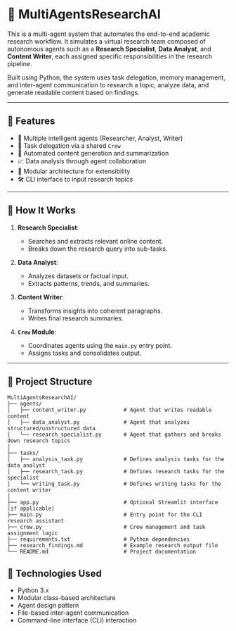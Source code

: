 # 🧠 MultiAgentsResearchAI

This is a multi-agent system that automates the end-to-end academic research workflow. It simulates a virtual research team composed of autonomous agents such as a **Research Specialist**, **Data Analyst**, and **Content Writer**, each assigned specific responsibilities in the research pipeline.

Built using Python, the system uses task delegation, memory management, and inter-agent communication to research a topic, analyze data, and generate readable content based on findings.

---

## 🚀 Features

- 🤖 Multiple intelligent agents (Researcher, Analyst, Writer)
- 🔄 Task delegation via a shared `Crew`
- 📑 Automated content generation and summarization
- 📈 Data analysis through agent collaboration
- 📂 Modular architecture for extensibility
- 🛠 CLI interface to input research topics

---

## 🧩 How It Works

1. **Research Specialist**:
   - Searches and extracts relevant online content.
   - Breaks down the research query into sub-tasks.

2. **Data Analyst**:
   - Analyzes datasets or factual input.
   - Extracts patterns, trends, and summaries.

3. **Content Writer**:
   - Transforms insights into coherent paragraphs.
   - Writes final research summaries.

4. **`Crew` Module**:
   - Coordinates agents using the `main.py` entry point.
   - Assigns tasks and consolidates output.

---

## 📁 Project Structure

```
MultiAgentsResearchAI/
├── agents/
│   ├── content_writer.py            # Agent that writes readable content
│   ├── data_analyst.py              # Agent that analyzes structured/unstructured data
│   └── research_specialist.py       # Agent that gathers and breaks down research topics
│
├── tasks/
│   ├── analysis_task.py             # Defines analysis tasks for the data analyst
│   ├── research_task.py             # Defines research tasks for the specialist
│   └── writing_task.py              # Defines writing tasks for the content writer
│
├── app.py                           # Optional Streamlit interface (if applicable)
├── main.py                          # Entry point for the CLI research assistant
├── crew.py                          # Crew management and task assignment logic
├── requirements.txt                 # Python dependencies
├── research_findings.md             # Example research output file
└── README.md                        # Project documentation
```

## 🧠 Technologies Used

- Python 3.x  
- Modular class-based architecture  
- Agent design pattern  
- File-based inter-agent communication  
- Command-line interface (CLI) interaction
